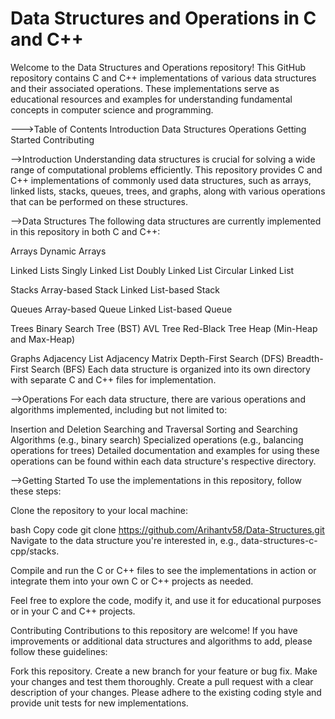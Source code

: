 # Data Structures and Operations in C and C++
Welcome to the Data Structures and Operations repository! This GitHub repository contains C and C++ implementations of various data structures and their associated operations. These implementations serve as educational resources and examples for understanding fundamental concepts in computer science and programming.

--->Table of Contents
Introduction
Data Structures
Operations
Getting Started
Contributing

-->Introduction
Understanding data structures is crucial for solving a wide range of computational problems efficiently. This repository provides C and C++ implementations of commonly used data structures, such as arrays, linked lists, stacks, queues, trees, and graphs, along with various operations that can be performed on these structures.

-->Data Structures
The following data structures are currently implemented in this repository in both C and C++:

Arrays
Dynamic Arrays

Linked Lists
Singly Linked List
Doubly Linked List
Circular Linked List

Stacks
Array-based Stack
Linked List-based Stack

Queues
Array-based Queue
Linked List-based Queue

Trees
Binary Search Tree (BST)
AVL Tree
Red-Black Tree
Heap (Min-Heap and Max-Heap)

Graphs
Adjacency List
Adjacency Matrix
Depth-First Search (DFS)
Breadth-First Search (BFS)
Each data structure is organized into its own directory with separate C and C++ files for implementation.

-->Operations
For each data structure, there are various operations and algorithms implemented, including but not limited to:

Insertion and Deletion
Searching and Traversal
Sorting and Searching Algorithms (e.g., binary search)
Specialized operations (e.g., balancing operations for trees)
Detailed documentation and examples for using these operations can be found within each data structure's respective directory.

-->Getting Started
To use the implementations in this repository, follow these steps:

Clone the repository to your local machine:

bash
Copy code
git clone https://github.com/Arihantv58/Data-Structures.git
Navigate to the data structure you're interested in, e.g., data-structures-c-cpp/stacks.

Compile and run the C or C++ files to see the implementations in action or integrate them into your own C or C++ projects as needed.

Feel free to explore the code, modify it, and use it for educational purposes or in your C and C++ projects.

Contributing
Contributions to this repository are welcome! If you have improvements or additional data structures and algorithms to add, please follow these guidelines:

Fork this repository.
Create a new branch for your feature or bug fix.
Make your changes and test them thoroughly.
Create a pull request with a clear description of your changes.
Please adhere to the existing coding style and provide unit tests for new implementations.
